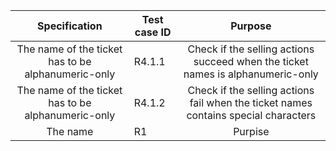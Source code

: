 |                   Specification                    | Test case ID |                                       Purpose                                       |
| :------------------------------------------------: | ------------ | :---------------------------------------------------------------------------------: |
| The name of the ticket has to be alphanumeric-only | R4.1.1       |   Check if the selling actions succeed when the ticket names is alphanumeric-only   |
| The name of the ticket has to be alphanumeric-only | R4.1.2       | Check if the selling actions fail when the ticket names contains special characters |
|                      The name                      | R1           |                                       Purpise                                       |

